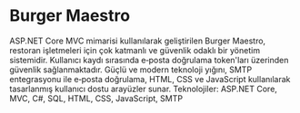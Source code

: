 # Burger Maestro

ASP.NET Core MVC mimarisi kullanılarak geliştirilen Burger Maestro, restoran işletmeleri için çok katmanlı ve güvenlik odaklı bir yönetim sistemidir. Kullanıcı kaydı sırasında e‑posta doğrulama token'ları üzerinden güvenlik sağlanmaktadır. Güçlü ve modern teknoloji yığını, SMTP entegrasyonu ile e‑posta doğrulama, HTML, CSS ve JavaScript kullanılarak tasarlanmış kullanıcı dostu arayüzler sunar. Teknolojiler: ASP.NET Core, MVC, C#, SQL, HTML, CSS, JavaScript, SMTP
